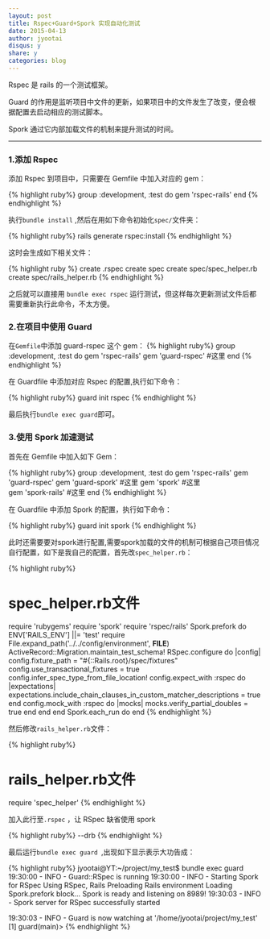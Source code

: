 ```yaml
---
layout: post
title: Rspec+Guard+Spork 实现自动化测试 
date: 2015-04-13
author: jyootai
disqus: y
share: y
categories: blog
---
```


Rspec 是 rails 的一个测试框架。

Guard 的作用是监听项目中文件的更新，如果项目中的文件发生了改变，便会根据配置去启动相应的测试脚本。

Spork 通过它内部加载文件的机制来提升测试的时间。

---

### **1.添加 Rspec**

添加 Rspec 到项目中，只需要在 Gemfile 中加入对应的 gem：

{% highlight ruby%}
group :development, :test do
  gem 'rspec-rails'
end
{% endhighlight %}

执行`bundle install` ,然后在用如下命令初始化`spec/`文件夹：

{% highlight ruby%}
rails generate rspec:install
{% endhighlight %}

这时会生成如下相关文件：

{% highlight ruby %}
create  .rspec
create  spec
create  spec/spec_helper.rb
create  spec/rails_helper.rb
{% endhighlight %}

之后就可以直接用 `bundle exec rspec` 运行测试，但这样每次更新测试文件后都需要重新执行此命令，不太方便。

### **2.在项目中使用 Guard**

在`Gemfile`中添加 guard-rspec 这个 gem：
{% highlight ruby%}
group :development, :test do
  gem 'rspec-rails'
  gem 'guard-rspec' #这里
end
{% endhighlight %}

在 Guardfile 中添加对应 Rspec 的配置,执行如下命令：

{% highlight ruby%}
guard init rspec
{% endhighlight %}

最后执行`bundle exec guard`即可。

### **3.使用 Spork 加速测试**

首先在 Gemfile 中加入如下 Gem：

{% highlight ruby%}
group :development, :test do
  gem 'rspec-rails'
  gem 'guard-rspec' 
  gem 'guard-spork' #这里
  gem 'spork'       #这里     
  gem 'spork-rails' #这里
end
{% endhighlight %}

在 Guardfile 中添加 Spork 的配置，执行如下命令：

{% highlight ruby%}
guard init spork
{% endhighlight %}

此时还需要要对spork进行配置,需要spork加载的文件的机制可根据自己项目情况自行配置，如下是我自己的配置，首先改`spec_helper.rb`：

{% highlight ruby%}
# spec_helper.rb文件
require 'rubygems'
require 'spork'
require 'rspec/rails'
Spork.prefork do
  ENV['RAILS_ENV'] ||= 'test'
  require File.expand_path('../../config/environment', __FILE__)
  ActiveRecord::Migration.maintain_test_schema!
  RSpec.configure do |config|
    config.fixture_path = "#{::Rails.root}/spec/fixtures"
    config.use_transactional_fixtures = true
    config.infer_spec_type_from_file_location!
    config.expect_with :rspec do |expectations|
      expectations.include_chain_clauses_in_custom_matcher_descriptions = true
    end
    config.mock_with :rspec do |mocks|
      mocks.verify_partial_doubles = true
    end
  end
end
Spork.each_run do
end
{% endhighlight %}

然后修改`rails_helper.rb`文件：

{% highlight ruby%}
# rails_helper.rb文件
require 'spec_helper'
{% endhighlight %}

加入此行至`.rspec` ，让 RSpec 缺省使用 spork

{% highlight ruby%}
--drb
{% endhighlight %}

最后运行`bundle exec guard `,出现如下显示表示大功告成：

{% highlight ruby%}
jyootai@YT:~/project/my_test$ bundle exec guard
19:30:00 - INFO - Guard::RSpec is running
19:30:00 - INFO - Starting Spork for RSpec
Using RSpec, Rails
Preloading Rails environment
Loading Spork.prefork block...
Spork is ready and listening on 8989!
19:30:03 - INFO - Spork server for RSpec successfully started

19:30:03 - INFO - Guard is now watching at '/home/jyootai/project/my_test'
[1] guard(main)> 
{% endhighlight %}

